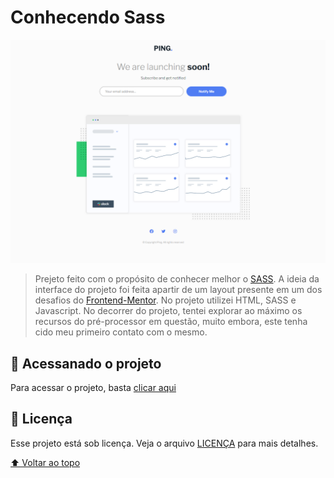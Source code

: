 # Conhecendo Sass

<img src="assets/imgProjeto.png" alt="exemplo imagem" style="width:600px">

> Prejeto feito com o propósito de conhecer melhor o [SASS](https://sass-lang.com/). A ideia da interface do projeto foi feita apartir de um layout presente em um dos desafios do [Frontend-Mentor](https://www.frontendmentor.io/challenges/ping-single-column-coming-soon-page-5cadd051fec04111f7b848da). No projeto utilizei HTML, SASS e Javascript. No decorrer do projeto, tentei explorar ao máximo os recursos do pré-processor em questão, muito embora, este tenha cido meu primeiro contato com o mesmo.

## 🚀 Acessanado o projeto

Para acessar o projeto, basta [clicar aqui](https://sad-taste.surge.sh/)

## 📝 Licença

Esse projeto está sob licença. Veja o arquivo [LICENÇA](LICENSE.md) para mais detalhes.

[⬆ Voltar ao topo](#conhecendo-sass)<br>

